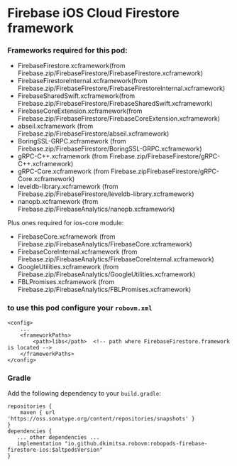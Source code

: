 # Firebase iOS Cloud Firestore framework

### Frameworks required for this pod: 
* FirebaseFirestore.xcframework(from Firebase.zip/FirebaseFirestore/FirebaseFirestore.xcframework)
* FirebaseFirestoreInternal.xcframework(from Firebase.zip/FirebaseFirestore/FirebaseFirestoreInternal.xcframework)
* FirebaseSharedSwift.xcframework(from Firebase.zip/FirebaseFirestore/FirebaseSharedSwift.xcframework)
* FirebaseCoreExtension.xcframework(from Firebase.zip/FirebaseFirestore/FirebaseCoreExtension.xcframework)
* abseil.xcframework (from Firebase.zip/FirebaseFirestore/abseil.xcframework)
* BoringSSL-GRPC.xcframework (from Firebase.zip/FirebaseFirestore/BoringSSL-GRPC.xcframework)
* gRPC-C++.xcframework (from Firebase.zip/FirebaseFirestore/gRPC-C++.xcframework)
* gRPC-Core.xcframework (from Firebase.zipFirebaseFirestore/gRPC-Core.xcframework)
* leveldb-library.xcframework (from Firebase.zip/FirebaseFirestore/leveldb-library.xcframework)
* nanopb.xcframework (from Firebase.zip/FirebaseAnalytics/nanopb.xcframework)

Plus ones required for ios-core module:
* FirebaseCore.xcframework (from Firebase.zip/FirebaseAnalytics/FirebaseCore.xcframework)
* FirebaseCoreInternal.xcframework (from Firebase.zip/FirebaseAnalytics/FirebaseCoreInternal.xcframework)
* GoogleUtilities.xcframework (from Firebase.zip/FirebaseAnalytics/GoogleUtilities.xcframework)
* FBLPromises.xcframework (from Firebase.zip/FirebaseAnalytics/FBLPromises.xcframework)

### to use this pod configure your `robovm.xml`

```
<config>
    ...
    <frameworkPaths>
        <path>libs</path>  <!-- path where FirebaseFirestore.framework is located -->
    </frameworkPaths>
</config>
```

### Gradle

Add the following dependency to your `build.gradle`:

```
repositories {
    maven { url 'https://oss.sonatype.org/content/repositories/snapshots' }
}
dependencies {
   ... other dependencies ...
   implementation "io.github.dkimitsa.robovm:robopods-firebase-firestore-ios:$altpodsVersion"
}
```
